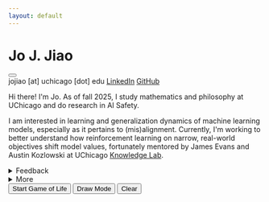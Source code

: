 ```yaml
---
layout: default
---
```


<div class="container">
    <div class="left-column">
        <h1 class="name">Jo J. Jiao</h1>
        <button id="darkModeButton" class="theme-toggle" aria-label="Toggle dark mode"></button>
        <div class="social-links">
            <a>jojiao [at] uchicago [dot] edu</a>
            <a href="https://linkedin.com/in/jojiao">LinkedIn</a>
            <a href="https://github.com/JoNeedsSleep">GitHub</a>
        </div>
    </div>
    <div class="right-column">
        <p>
            Hi there! I'm Jo. As of fall 2025, I study mathematics and philosophy at UChicago and do research in AI Safety.
        </p>
        <p>
            I am interested in learning and generalization dynamics of machine learning models, especially as it pertains to (mis)alignment. Currently, I'm working to better understand how reinforcement learning on narrow, real-world objectives shift model values, fortunately mentored by James Evans and Austin Kozlowski at UChicago <a href="https://knowledgelab.org/">Knowledge Lab</a>.
        </p>
        <details>
        <summary>Feedback</summary>
        <p>
        I want to be the best version of myself possible. If you see a way I can improve (in how I think, how I treat people, how I engage with the world), let me know <a href="https://www.admonymous.co/joneedssleep">here</a>. I promise to 1) take your feedback seriously, 2) not guess who you are, 3) assume good faith.
        </p>
        </details>
        <details>
        <summary>More</summary>
        <p>
            The thinker, writer, and artist I admire most are Kant, Borges, and <a href="https://joneedssleep.github.io/judit-reigl/">Judit Reigl</a>. To me, they represent structure, imagination, and rhythm.
        </p>
        </details>
        <div class="game-controls">
            <button id="startButton">Start Game of Life</button>
            <button id="drawButton">Draw Mode</button>
            <button id="clearButton">Clear</button>
        </div>
    </div>
</div>

<canvas id="gameCanvas"></canvas>
<canvas id="interactionCanvas"></canvas>

<script src="/assets/js/game-of-life.js"></script> 